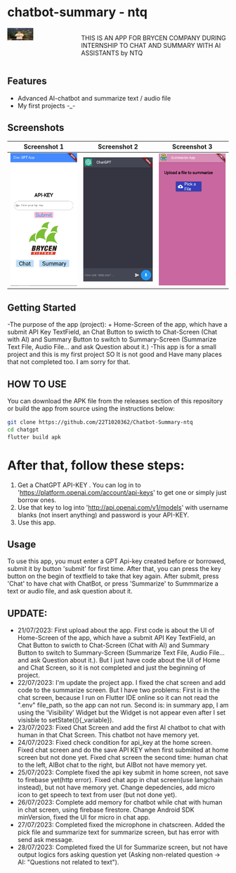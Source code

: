 # chatbot-summary - ntq

<div style="display: flex;">
  <div style="flex: 1;">
    <a href="https://www.facebook.com/quang.nguyenthe.710">
      <img src="assets/images/myface.png" width="35%" height="35%">
    </a>
  </div>
  
  <div style="flex: 2;">
    <p>THIS IS AN APP FOR BRYCEN COMPANY DURING INTERNSHIP TO CHAT AND SUMMARY WITH AI ASSISTANTS by NTQ
</p>
  </div>
</div>

## Features

* Advanced AI-chatbot and summarize text / audio file
* My first projects -_-

## Screenshots

| Screenshot 1                                 | Screenshot 2                                 | Screenshot 3                                 |
|----------------------------------------------|----------------------------------------------|----------------------------------------------|
| ![Home UI](screenshots/screenshot1.png) | ![Chat UI](screenshots/screenshot2.png) | ![Customize API](screenshots/screenshot3.png) |

## Getting Started

-The purpose of the app (project):
    + Home-Screen of the app, which have a submit API Key TextField, an Chat Button to swicth to Chat-Screen (Chat with AI) and Summary Button to switch to Summary-Screen (Summarize Text File, Audio File... and ask Question about it.)
-This app is for a small project and this is my first project SO It is not good and Have many places that not completed too. I am sorry for that. 

## HOW TO USE 

You can download the APK file from the releases section of this repository or build the app from source using the
instructions below:

```bash
git clone https://github.com/22T1020362/Chatbot-Summary-ntq
cd chatgpt
flutter build apk
```

# After that, follow these steps: 

1. Get a ChatGPT API-KEY . You can log in to 'https://platform.openai.com/account/api-keys' to get one or simply just borrow ones.
2. Use that key to log into 'http://api.openai.com/v1/models' with username blanks (not insert anything) and password is your API-KEY.
3. Use this app.

## Usage
To use this app, you must enter a GPT Api-key created before or borrowed, submit it by button 'submit' for first time. After that, you can press the key button on the begin of textfield to take that key again. After submit, press 'Chat' to have chat with ChatBot, or press 'Summarize' to Summmarize a text or audio file, and ask question about it.

## UPDATE:
- 21/07/2023: First upload about the app. First code is about the UI of Home-Screen of the app, which have a submit API Key TextField, an Chat Button to swicth to Chat-Screen (Chat with AI) and Summary Button to switch to Summary-Screen (Summarize Text File, Audio File... and ask Question about it.). But I just have code about the UI of Home and Chat Screen, so it is not completed and just the beginning of project.
- 22/07/2023: I'm  update the project app. I fixed the chat screen and add code to the summarize screen. But I have two problems: First is in the chat screen, because I run on Flutter IDE online so it can not read the ".env" file_path, so the app can not run. Second is: in summary app, I am using the 'Visibility' Widget but the Widget is not appear even after I set visisble to setState((){_variable}).
- 23/07/2023: Fixed Chat Screen and add the first AI chatbot to chat with human in that Chat Screen. This chatbot not have memory yet.
- 24/07/2023: Fixed check condition for api_key at the home screen. Fixed chat screen and do the save API KEY when first submiited at home screen but not done yet. Fixed chat screen the second time: human chat to the left, AIBot chat to the right, but AIBot not have memory yet.
- 25/07/2023: Complete fixed the api key submit in home screen, not save to firebase yet(http error). Fixed chat app in chat screen(use langchain instead), but not have memory yet. Change depedencies, add micro icon to get speech to text from user (but not done yet).
- 26/07/2023: Complete add memory for chatbot while chat with human in chat screen, using firebase firestore. Change Android SDK minVersion, fixed the UI for micro in chat app.
- 27/07/2023: Completed fixed the microphone in chatscreen. Added the pick file and summarize text for summarize screen, but has error with send ask message.
- 28/07/2023: Completed fixed the UI for Summarize screen, but not have output logics fors asking question yet (Asking non-related question -> AI: "Questions not related to text").